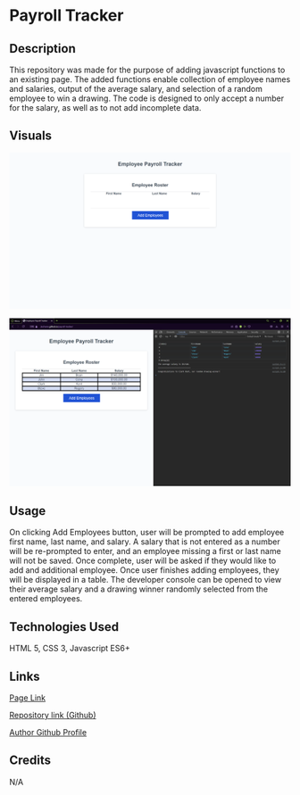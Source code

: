 # Payroll Tracker

## Description

This repository was made for the purpose of adding javascript functions to an existing page.  The added functions enable collection of employee names and salaries, output of the average salary, and selection of a random employee to win a drawing.  The code is designed to only accept a number for the salary, as well as to not add incomplete data.

## Visuals

![The website before interaction](./assets/images/clean.png)

![The website after entering employees](./assets/images/active.png)

## Usage

On clicking Add Employees button, user will be prompted to add employee first name, last name, and salary.  A salary that is not entered as a number will be re-prompted to enter, and an employee missing a first or last name will not be saved.  Once complete, user will be asked if they would like to add and additional employee.  Once user finishes adding employees, they will be displayed in a table.  The developer console can be opened to view their average salary and a drawing winner randomly selected from the entered employees.

## Technologies Used

HTML 5, CSS 3, Javascript ES6+

## Links

[Page Link](https://jtschams.github.io/payroll-tracker/)

[Repository link (Github)](https://github.com/jtschams/payroll-tracker)

[Author Github Profile](https://github.com/jtschams)

## Credits

N/A
